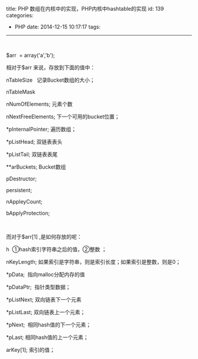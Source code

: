 title: PHP 数组在内核中的实现，PHP内核中hashtable的实现
id: 139
categories:
  - PHP
date: 2014-12-15 10:17:17
tags:
---

&nbsp;

$arr  = array('a','b');

相对于$arr 来说，存放到下面的值中：

nTableSize   记录Bucket数组的大小；

nTableMask

nNumOfElements; 元素个数

nNextFreeElements; 下一个可用的bucket位置；

*pInternalPointer; 遍历数组；

*pListHead; 双链表表头

*pListTail; 双链表表尾

**arBuckets; Bucket数组

pDestructor;

persistent;

nAppleyCount;

bApplyProtection;

&nbsp;

而对于$arr[1] ,是如何存放的呢：

h  ①hash索引字符串之后的值，②整数 ；

nKeyLength; 如果索引是字符串，则是索引长度；如果索引是整数，则是0；

*pData;  指向malloc分配内存的值

*pDataPtr;  指针类型数据；

*pListNext; 双向链表下一个元素

*pListLast; 双向链表上一个元素；

*pNext;  相同hash值的下一个元素；

*pLast; 相同hash值的上一个元素；

arKey[1]; 索引的值；

&nbsp;